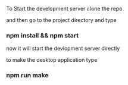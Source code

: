 To Start the development server clone the repo

and then go to the project directory and type 

### npm install && npm start 

now it will start the devlopment server directly


to make the desktop application type 
### npm run make 

